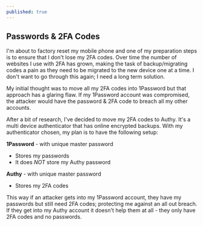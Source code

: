 ```yaml
---
published: true
---
```

## Passwords & 2FA Codes

I'm about to factory reset my mobile phone and one of my preparation steps is to ensure that I don't lose my 2FA codes. Over time the number of websites I use with 2FA has grown, making the task of backup/migrating codes a pain as they need to be migrated to the new device one at a time. I don't want to go through this again; I need a long term solution.

My initial thought was to move all my 2FA codes into 1Password but that approach has a glaring flaw. If my 1Password account was compromised, the attacker would have the password & 2FA code to breach all my other accounts.

After a bit of research, I've decided to move my 2FA codes to Authy. It's a multi device authenticator that has online encrypted backups. With my authenticator chosen, my plan is to have the following setup:

**1Password** - with unique master password
* Stores my passwords
* It does *NOT* store my Authy password

**Authy** - with unique master password
* Stores my 2FA codes

This way if an attacker gets into my 1Password account, they have my passwords but still need 2FA codes; protecting me against an all out breach. If they get into my Authy account it doesn't help them at all - they only have 2FA codes and no passwords.
